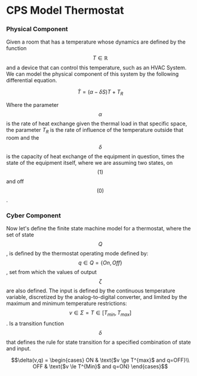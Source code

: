 # CPS Model Thermostat

### Physical Component

Given a room that has a temperature whose dynamics are defined by the function $$T \in \mathbb{R}$$ and a device that can control this temperature, such as an HVAC System. We can model the physical component of this system by the following differential equation.

$$\dot{T} = (\alpha - \delta S) T + T_R$$

Where the parameter $$\alpha$$ is the rate of heat exchange given the thermal load in that specific space, the parameter $T_R$ is the rate of influence of the temperature outside that room and the $$\delta$$ is the capacity of heat exchange of the equipment in question, times the state of the equipment itself, where we are assuming two states, on $$(1)$$ and off $$(0)$$.

### Cyber Component

Now let's define the finite state machine model for a thermostat, where the set of state $$Q$$, is defined by the thermostat operating mode defined by: $$q \in Q = \{ On, Off\}$$, set from which the values of output $$\zeta$$ are also defined.
The input is defined by the continuous temperature variable, discretized by the analog-to-digital converter, and limited by the maximum and minimum temperature restrictions: $$v \in \Sigma = T \in [ T_{min},T_{ max}]$$.
Is a transition function $$\delta$$ that defines the rule for state transition for a specified combination of state and input.

$$\delta(v,q) =
\begin{cases}
ON & \text{$v \ge T^{max}$ and q=OFF}\\
OFF & \text{$v \le T^{Min}$ and q=ON}
\end{cases}$$